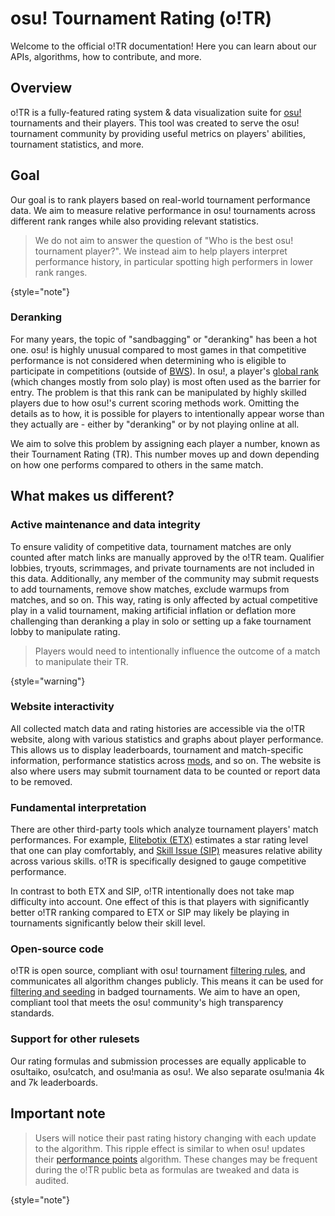 # osu! Tournament Rating (o!TR)

Welcome to the official o!TR documentation! Here you can learn about our APIs, algorithms, how to contribute, and more.

## Overview

o!TR is a fully-featured rating system & data visualization suite for [osu!](https://osu.ppy.sh/) tournaments and their players. This tool was created to serve the osu! tournament community by providing useful metrics on players' abilities, tournament statistics, and more.

## Goal

Our goal is to rank players based on real-world tournament performance data. We aim to measure relative performance in osu! tournaments across different rank ranges while also providing relevant statistics.

> We do not aim to answer the question of "Who is the best osu! tournament player?". We instead aim to help players interpret performance history, in particular spotting high performers in lower rank ranges.
> 
{style="note"}

### Deranking

For many years, the topic of "sandbagging" or "deranking" has been a hot one. osu! is highly unusual compared to most games in that competitive performance is not considered when determining who is eligible to participate in competitions (outside of [BWS](https://osu.ppy.sh/wiki/en/Tournaments/Badge-weighted_seeding)). In osu!, a player's [global rank](https://osu.ppy.sh/wiki/en/Ranking) (which changes mostly from solo play) is most often used as the barrier for entry. The problem is that this rank can be manipulated by highly skilled players due to how osu!'s current scoring methods work. Omitting the details as to how, it is possible for players to intentionally appear worse than they actually are - either by "deranking" or by not playing online at all.

We aim to solve this problem by assigning each player a number, known as their Tournament Rating (TR). This number moves up and down depending on how one performs compared to others in the same match.

## What makes us different?

### Active maintenance and data integrity

To ensure validity of competitive data, tournament matches are only counted after match links are manually approved by the o!TR team. Qualifier lobbies, tryouts, scrimmages, and private tournaments are not included in this data. Additionally, any member of the community may submit requests to add tournaments, remove show matches, exclude warmups from matches, and so on. This way, rating is only affected by actual competitive play in a valid tournament, making artificial inflation or deflation more challenging than deranking a play in solo or setting up a fake tournament lobby to manipulate rating.

> Players would need to intentionally influence the outcome of a match to manipulate their TR.
> 
{style="warning"}

### Website interactivity

All collected match data and rating histories are accessible via the o!TR website, along with various statistics and graphs about player performance. This allows us to display leaderboards, tournament and match-specific information, performance statistics across [mods](https://osu.ppy.sh/wiki/en/Gameplay/Game_modifier), and so on. The website is also where users may submit tournament data to be counted or report data to be removed.

### Fundamental interpretation

There are other third-party tools which analyze tournament players' match performances. For example, [Elitebotix (ETX)](https://osu.ppy.sh/users/31050083) estimates a star rating level that one can play comfortably, and [Skill Issue (SIP)](https://osu.ppy.sh/community/forums/topics/1891677?n=1) measures relative ability across various skills. o!TR is specifically designed to gauge competitive performance. 

In contrast to both ETX and SIP, o!TR intentionally does not take map difficulty into account. One effect of this is that players with significantly better o!TR ranking compared to ETX or SIP may likely be playing in tournaments significantly below their skill level.

### Open-source code

o!TR is open source, compliant with osu! tournament [filtering rules](https://osu.ppy.sh/wiki/en/Tournaments/Official_support#registrant-filtering-and-seeding), and communicates all algorithm changes publicly. This means it can be used for [filtering and seeding](https://osu.ppy.sh/wiki/en/Tournaments/Official_support#registrant-filtering-and-seeding) in badged tournaments. We aim to have an open, compliant tool that meets the osu! community's high transparency standards.

### Support for other rulesets

Our rating formulas and submission processes are equally applicable to osu!taiko, osu!catch, and osu!mania as osu!. We also separate osu!mania 4k and 7k leaderboards.

## Important note

> Users will notice their past rating history changing with each update to the algorithm. This ripple effect is similar to when osu! updates their [performance points](https://osu.ppy.sh/wiki/en/Performance_points) algorithm. These changes may be frequent during the o!TR public beta as formulas are tweaked and data is audited.
>
{style="note"}
